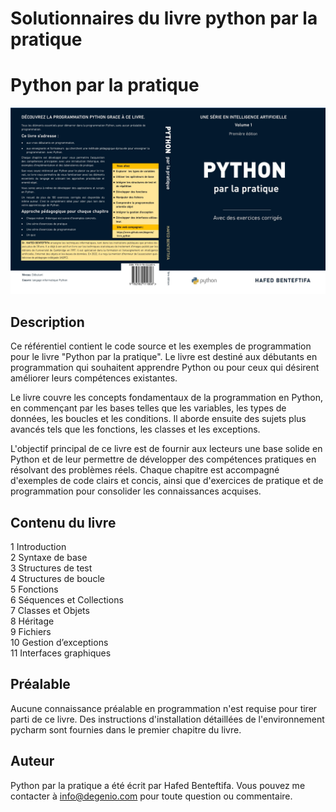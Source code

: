 # Solutionnaires du livre python par la pratique

# Python par la pratique

![Couverture du livre](cover/cover_livre_python.jpg)

## Description

Ce référentiel contient le code source et les exemples de programmation pour le livre "Python par la pratique". Le livre est destiné aux débutants en programmation qui souhaitent apprendre Python ou pour ceux qui désirent améliorer leurs compétences existantes.

Le livre couvre les concepts fondamentaux de la programmation en Python, en commençant par les bases telles que les variables, les types de données, les boucles et les conditions. Il aborde ensuite des sujets plus avancés tels que les fonctions, les classes et les exceptions.

L'objectif principal de ce livre est de fournir aux lecteurs une base solide en Python et de leur permettre de développer des compétences pratiques en résolvant des problèmes réels. Chaque chapitre est accompagné d'exemples de code clairs et concis, ainsi que d'exercices de pratique et de programmation pour consolider les connaissances acquises.

## Contenu du livre

1 Introduction  
2 Syntaxe de base  
3 Structures de test  
4 Structures de boucle  
5 Fonctions  
6 Séquences et Collections  
7 Classes et Objets  
8 Héritage  
9 Fichiers  
10 Gestion d’exceptions  
11 Interfaces graphiques  
 

## Préalable

Aucune connaissance préalable en programmation n'est requise pour tirer parti de ce livre. Des instructions d'installation  détaillées de l'environnement pycharm sont fournies dans le premier chapitre du livre.

## Auteur

Python par la pratique a été écrit par Hafed Benteftifa. Vous pouvez me contacter à info@degenio.com pour toute question ou commentaire.


